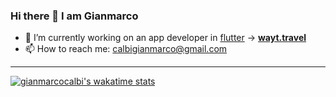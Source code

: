 ### Hi there 👋 I am Gianmarco

- 🔭 I’m currently working on an app developer in [flutter](https://github.com/flutter/flutter) → **[wayt.travel](https://wayt.travel)**
- 📫 How to reach me: [calbigianmarco@gmail.com](mailto:calbigianmarco@gmail.com)

---

[![gianmarcocalbi's wakatime stats](https://github-readme-stats.vercel.app/api/wakatime?username=gianmarcocalbi)](https://wakatime.com/@gianmarcocalbi)

<!--
**gianmarcocalbi/gianmarcocalbi** is a ✨ _special_ ✨ repository because its `README.md` (this file) appears on your GitHub profile.

Here are some ideas to get you started:

- 🔭 I’m currently working on ...
- 🌱 I’m currently learning ...
- 👯 I’m looking to collaborate on ...
- 🤔 I’m looking for help with ...
- 💬 Ask me about ...
- 📫 How to reach me: ...
- 😄 Pronouns: ...
- ⚡ Fun fact: ...
-->
